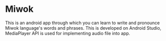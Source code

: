 # Miwok
This is an android app through which you can learn to write and pronounce Miwok language's  words and  phrases.
This is developed on Android Studio, MediaPlayer API is used for implementing audio file into app.
